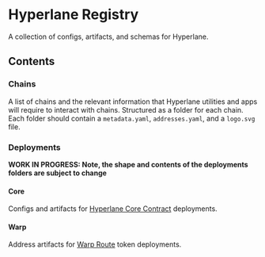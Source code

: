 # Hyperlane Registry

A collection of configs, artifacts, and schemas for Hyperlane.

## Contents

### Chains

A list of chains and the relevant information that Hyperlane utilities and apps will require to interact with chains.
Structured as a folder for each chain. Each folder should contain a `metadata.yaml`, `addresses.yaml`, and a `logo.svg` file.

### Deployments

**WORK IN PROGRESS: Note, the shape and contents of the deployments folders are subject to change**

#### Core

Configs and artifacts for [Hyperlane Core Contract](https://docs.hyperlane.xyz/docs/deploy/deploy-hyperlane) deployments.

#### Warp

Address artifacts for [Warp Route](https://docs.hyperlane.xyz/docs/deploy/deploy-warp-route) token deployments.

